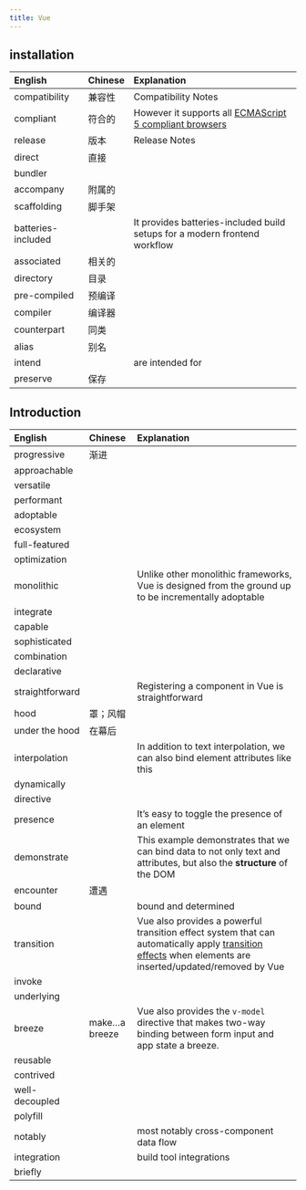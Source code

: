 ```yaml
---
title: Vue
---
```


## installation
| English            | Chinese | Explanation                              |
| :----------------- | :------ | :--------------------------------------- |
| compatibility      | 兼容性     | Compatibility Notes                      |
| compliant          | 符合的     | However it supports all [ECMAScript 5 compliant browsers](http://caniuse.com/#feat=es5) |
| release            | 版本      | Release Notes                            |
| direct             | 直接      |                                          |
| bundler            |         |                                          |
| accompany          | 附属的     |                                          |
| scaffolding        | 脚手架     |                                          |
| batteries-included |         | It provides batteries-included build setups for a modern frontend workflow |
| associated         | 相关的     |                                          |
| directory          | 目录      |                                          |
| pre-compiled       | 预编译     |                                          |
| compiler           | 编译器     |                                          |
| counterpart        | 同类      |                                          |
| alias              | 别名      |                                          |
| intend             |         | are intended for                         |
| preserve           | 保存      |                                          |



## Introduction 

| English         | Chinese       | Explanation                              |
| :-------------- | :------------ | :--------------------------------------- |
| progressive     | 渐进            |                                          |
| approachable    |               |                                          |
| versatile       |               |                                          |
| performant      |               |                                          |
| adoptable       |               |                                          |
| ecosystem       |               |                                          |
| full-featured   |               |                                          |
| optimization    |               |                                          |
| monolithic      |               | Unlike other monolithic frameworks, Vue is designed from the ground up to be incrementally adoptable |
| integrate       |               |                                          |
| capable         |               |                                          |
| sophisticated   |               |                                          |
| combination     |               |                                          |
| declarative     |               |                                          |
| straightforward |               | Registering a component in Vue is straightforward |
| hood            | 罩；风帽          |                                          |
| under the hood  | 在幕后           |                                          |
| interpolation   |               | In addition to text interpolation, we can also bind element attributes like this |
| dynamically     |               |                                          |
| directive       |               |                                          |
| presence        |               | It’s easy to toggle the presence of an element |
| demonstrate     |               | This example demonstrates that we can bind data to not only text and attributes, but also the **structure** of the DOM |
| encounter       | 遭遇            |                                          |
| bound           |               | bound and determined                     |
| transition      |               | Vue also provides a powerful transition effect system that can automatically apply [transition effects](https://vuejs.org/v2/guide/transitions.html) when elements are inserted/updated/removed by Vue |
| invoke          |               |                                          |
| underlying      |               |                                          |
| breeze          | make…a breeze | Vue also provides the `v-model` directive that makes two-way binding between form input and app state a breeze. |
| reusable        |               |                                          |
| contrived       |               |                                          |
| well-decoupled  |               |                                          |
| polyfill        |               |                                          |
| notably         |               | most notably cross-component data flow   |
| integration     |               | build tool integrations                  |
| briefly         |               |                                          |